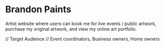 # Brandon Paints
Artist website where users can book me for live events / public artwork, purchase my original artwork, and view my online art portfolio.

// Target Audience //
Event coordinators, Business owners, Home owners
